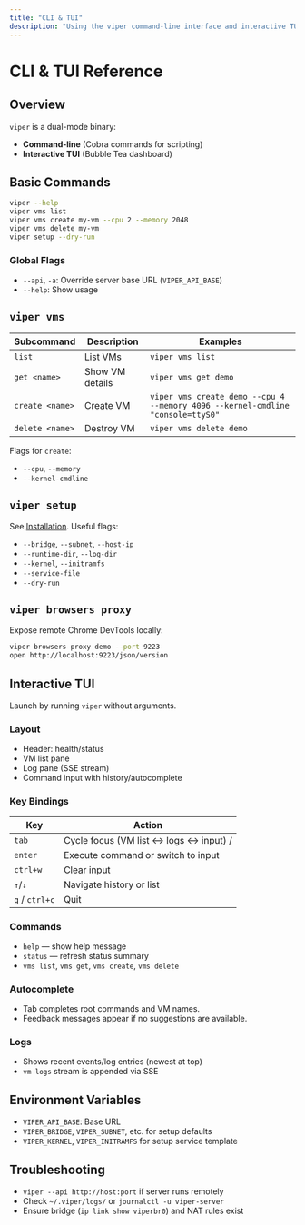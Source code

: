 ```yaml
---
title: "CLI & TUI"
description: "Using the viper command-line interface and interactive TUI."
---
```


# CLI & TUI Reference

## Overview

`viper` is a dual-mode binary:

- **Command-line** (Cobra commands for scripting)
- **Interactive TUI** (Bubble Tea dashboard)

## Basic Commands

```bash
viper --help
viper vms list
viper vms create my-vm --cpu 2 --memory 2048
viper vms delete my-vm
viper setup --dry-run
```

### Global Flags

- `--api`, `-a`: Override server base URL (`VIPER_API_BASE`)
- `--help`: Show usage

## `viper vms`

| Subcommand | Description | Examples |
| --- | --- | --- |
| `list` | List VMs | `viper vms list` |
| `get <name>` | Show VM details | `viper vms get demo` |
| `create <name>` | Create VM | `viper vms create demo --cpu 4 --memory 4096 --kernel-cmdline "console=ttyS0"` |
| `delete <name>` | Destroy VM | `viper vms delete demo` |

Flags for `create`:
- `--cpu`, `--memory`
- `--kernel-cmdline`

## `viper setup`

See [Installation](../setup/installer.md). Useful flags:

- `--bridge`, `--subnet`, `--host-ip`
- `--runtime-dir`, `--log-dir`
- `--kernel`, `--initramfs`
- `--service-file`
- `--dry-run`

## `viper browsers proxy`

Expose remote Chrome DevTools locally:

```bash
viper browsers proxy demo --port 9223
open http://localhost:9223/json/version
```

## Interactive TUI

Launch by running `viper` without arguments.

### Layout

- Header: health/status
- VM list pane
- Log pane (SSE stream)
- Command input with history/autocomplete

### Key Bindings

| Key | Action |
| --- | --- |
| `tab` | Cycle focus (VM list ↔ logs ↔ input) /
| `enter` | Execute command or switch to input |
| `ctrl+w` | Clear input |
| `↑`/`↓` | Navigate history or list |
| `q` / `ctrl+c` | Quit |

### Commands

- `help` — show help message
- `status` — refresh status summary
- `vms list`, `vms get`, `vms create`, `vms delete`

### Autocomplete

- Tab completes root commands and VM names.
- Feedback messages appear if no suggestions are available.

### Logs

- Shows recent events/log entries (newest at top)
- `vm logs` stream is appended via SSE

## Environment Variables

- `VIPER_API_BASE`: Base URL
- `VIPER_BRIDGE`, `VIPER_SUBNET`, etc. for setup defaults
- `VIPER_KERNEL`, `VIPER_INITRAMFS` for setup service template

## Troubleshooting

- `viper --api http://host:port` if server runs remotely
- Check `~/.viper/logs/` or `journalctl -u viper-server`
- Ensure bridge (`ip link show viperbr0`) and NAT rules exist
